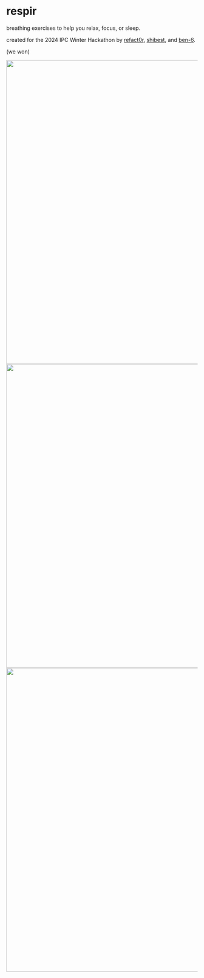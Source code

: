 # respir

breathing exercises to help you relax, focus, or sleep.

created for the 2024 IPC Winter Hackathon by [refact0r](https://github.com/refact0r), [shibest](https://github.com/shibest), and [ben-6](https://github.com/ben-6).

(we won)

<img width="800" src="https://github.com/refact0r/respir/assets/34758569/cf34e3b2-b026-4f50-8db8-5a01054682b2" />

<img width="800" src="https://github.com/refact0r/respir/assets/34758569/7c3d96cb-ca91-438f-ba90-7bcda318f745" />

<img width="800" src="https://github.com/refact0r/respir/assets/34758569/c92b5af2-9101-4a9e-8391-491ff68bbb9e" />

